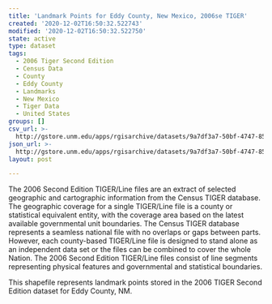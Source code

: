 ```yaml
---
title: 'Landmark Points for Eddy County, New Mexico, 2006se TIGER'
created: '2020-12-02T16:50:32.522743'
modified: '2020-12-02T16:50:32.522750'
state: active
type: dataset
tags:
  - 2006 Tiger Second Edition
  - Census Data
  - County
  - Eddy County
  - Landmarks
  - New Mexico
  - Tiger Data
  - United States
groups: []
csv_url: >-
  http://gstore.unm.edu/apps/rgisarchive/datasets/9a7df3a7-50bf-4747-85d6-606189de3be8/tgr2006se_eddy_lpt.derived.csv
json_url: >-
  http://gstore.unm.edu/apps/rgisarchive/datasets/9a7df3a7-50bf-4747-85d6-606189de3be8/tgr2006se_eddy_lpt.derived.json
layout: post

---
```

The 2006 Second Edition TIGER/Line files are an extract of selected geographic and cartographic information from the Census TIGER database.  The geographic coverage for a single TIGER/Line file is a county or statistical equivalent entity, with the coverage area based on the latest available governmental unit boundaries. The Census TIGER database represents a seamless national file with no overlaps or gaps between parts.  However, each county-based TIGER/Line file is designed to stand alone as an independent data set or the files can be combined to cover the whole Nation.  The 2006 Second Edition  TIGER/Line files consist of line segments representing physical features and governmental and statistical boundaries.  

This shapefile represents landmark points stored in the 2006 TIGER Second Edition dataset for Eddy County, NM.
